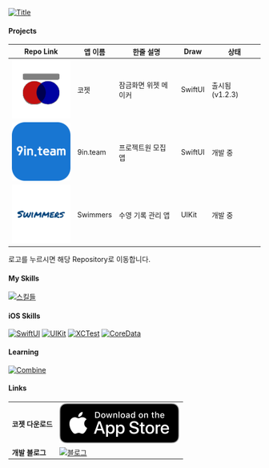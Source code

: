 
[![Title](https://capsule-render.vercel.app/api?type=waving&color=0:f20c08,50:fe9625,100:c052d9&height=250&section=header&text=HeonJin%20Ha&fontColor=FFFFFF&fontSize=90&animation=fadeIn&fontAlignY=38&desc=iOS%20App%20Developer&descAlignY=60&descAlign=67)]()

#### Projects
| Repo Link | 앱 이름          | 한줄 설명       | Draw       | 상태 |
|------|----------------------|--------------------|-------------------|-----|
| [![코젯](assets/koget.svg)](https://github.com/heonha/koget-ios)    |  코젯 | 잠금화면 위젯 메이커 | SwiftUI  | 출시됨 (v1.2.3) |
| [![구인팀](assets/nineInteam.svg)](https://github.com/9in-team/iOS) | 9in.team    | 프로젝트원 모집 앱 | SwiftUI | 개발 중 |
| [![스위머즈](assets/swimmers.svg)](https://github.com/heonha/swimmers-ios)    | Swimmers    |   수영 기록 관리 앱  | UIKit  | 개발 중 |

로고를 누르시면 해당 Repository로 이동합니다.

#### My Skills

[![스킬들](https://skillicons.dev/icons?i=swift,bash,aws,firebase,figma)](#)

#### iOS Skills
[![SwiftUI](https://img.shields.io/badge/SwiftUI-0f4cd4.svg?style=for-the-badge&logo=swift&logoColor=white)](#)
[![UIKit](https://img.shields.io/badge/UIKit-ffcb2f.svg?style=for-the-badge&logo=swift&logoColor=white)](#)
[![XCTest](https://img.shields.io/badge/XCTest-2a974c.svg?style=for-the-badge&logo=swift&logoColor=white)](#)
[![CoreData](https://img.shields.io/badge/Coredata-2683c9.svg?style=for-the-badge&logo=swift&logoColor=white)](#)

#### Learning
[![Combine](https://img.shields.io/badge/Coredata-2683c9.svg?style=for-the-badge&logo=swift&logoColor=white)]()


#### Links
|  |  |      
|------|----------------------|
|  **코젯 다운로드**   |  [![블로그](assets/downloadToAppstore.svg)](https://apple.co/3SZORzd)
|  **개발 블로그**   |  [![블로그](https://img.shields.io/badge/heon.dev-white?style=for-the-badge&logo=tistory&logoColor=e24c34)](https://www.heon.dev)